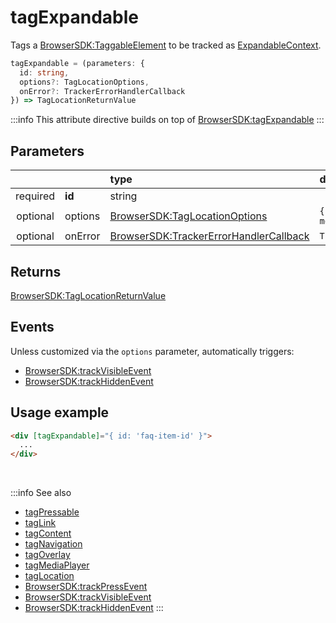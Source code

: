 # tagExpandable

Tags a [BrowserSDK:TaggableElement](/tracking/browser/api-reference/definitions/TaggableElement.md) to be tracked as [ExpandableContext](/taxonomy/reference/location-contexts/ExpandableContext.md).

```typescript
tagExpandable = (parameters: {
  id: string,
  options?: TagLocationOptions,
  onError?: TrackerErrorHandlerCallback
}) => TagLocationReturnValue
```

:::info
This attribute directive builds on top of [BrowserSDK:tagExpandable](/tracking/browser/api-reference/locationTaggers/tagExpandable.md)
:::

## Parameters
|          |         | type                                                                                              | default value
| :-:      | :--     | :--                                                                                               | :--           
| required | **id**  | string                                                                                            |
| optional | options | [BrowserSDK:TagLocationOptions](/tracking/browser/api-reference/definitions/TagLocationOptions.md)                   | `{ trackVisibility: { mode: 'auto' } }`
| optional | onError | [BrowserSDK:TrackerErrorHandlerCallback](/tracking/browser/api-reference/definitions/TrackerErrorHandlerCallback.md) | `TrackerConsole.error`

## Returns
[BrowserSDK:TagLocationReturnValue](/tracking/browser/api-reference/definitions/TagLocationReturnValue.md)

## Events
Unless customized via the `options` parameter, automatically triggers:

- [BrowserSDK:trackVisibleEvent](/tracking/browser/api-reference/eventTrackers/trackVisibleEvent.md)
- [BrowserSDK:trackHiddenEvent](/tracking/browser/api-reference/eventTrackers/trackHiddenEvent.md)

## Usage example

```html
<div [tagExpandable]="{ id: 'faq-item-id' }">
  ...
</div>
```

<br />

:::info See also
- [tagPressable](/tracking/angular/api-reference/locationTaggers/tagPressable.md)
- [tagLink](/tracking/angular/api-reference/locationTaggers/tagLink.md)
- [tagContent](/tracking/angular/api-reference/locationTaggers/tagContent.md)
- [tagNavigation](/tracking/angular/api-reference/locationTaggers/tagNavigation.md)
- [tagOverlay](/tracking/angular/api-reference/locationTaggers/tagOverlay.md)
- [tagMediaPlayer](/tracking/angular/api-reference/locationTaggers/tagMediaPlayer.md)
- [tagLocation](/tracking/angular/api-reference/locationTaggers/tagLocation.md)
- [BrowserSDK:trackPressEvent](/tracking/browser/api-reference/eventTrackers/trackPressEvent.md)
- [BrowserSDK:trackVisibleEvent](/tracking/browser/api-reference/eventTrackers/trackVisibleEvent.md)
- [BrowserSDK:trackHiddenEvent](/tracking/browser/api-reference/eventTrackers/trackHiddenEvent.md)
:::
